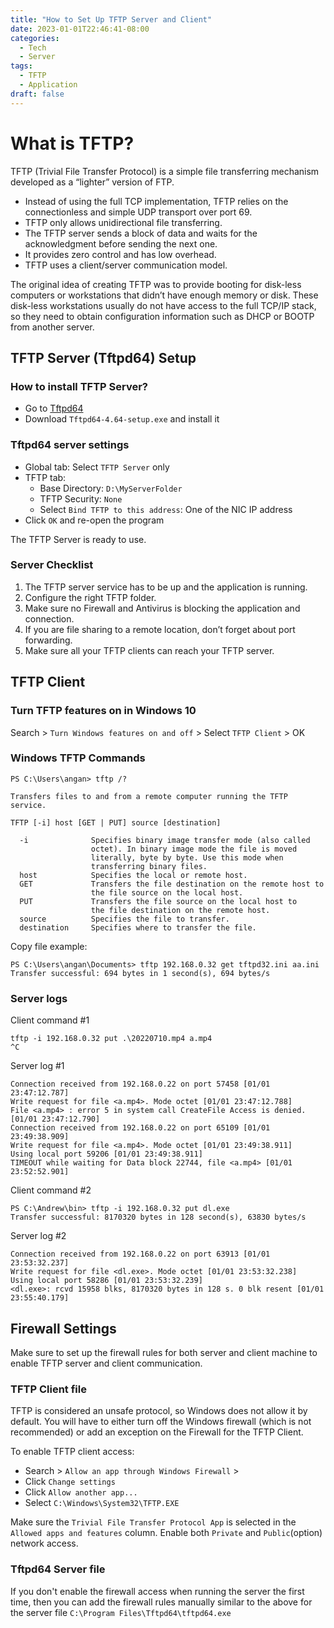 ```yaml
---
title: "How to Set Up TFTP Server and Client"
date: 2023-01-01T22:46:41-08:00
categories:
  - Tech
  - Server
tags:
  - TFTP
  - Application
draft: false
---
```


# What is TFTP?
TFTP (Trivial File Transfer Protocol) is a simple file transferring mechanism developed as a “lighter” version of FTP.

* Instead of using the full TCP implementation, TFTP relies on the connectionless and simple UDP transport over port 69.
* TFTP only allows unidirectional file transferring.
* The TFTP server sends a block of data and waits for the acknowledgment before sending the next one.
* It provides zero control and has low overhead.
* TFTP uses a client/server communication model.

The original idea of creating TFTP was to provide booting for disk-less computers or workstations that didn’t have enough memory or disk.
These disk-less workstations usually do not have access to the full TCP/IP stack, so they need to obtain configuration information such as DHCP or BOOTP from another server.

## TFTP Server (Tftpd64) Setup
### How to install TFTP Server?
* Go to [Tftpd64](https://pjo2.github.io/tftpd64/)
* Download `Tftpd64-4.64-setup.exe` and install it

### Tftpd64 server settings
* Global tab: Select `TFTP Server` only
* TFTP tab:
  * Base Directory: `D:\MyServerFolder`
  * TFTP Security: `None`
  * Select `Bind TFTP to this address`: One of the NIC IP address
* Click `OK` and re-open the program

The TFTP Server is ready to use. 

### Server Checklist
1. The TFTP server service has to be up and the application is running.
2. Configure the right TFTP folder.
3. Make sure no Firewall and Antivirus is blocking the application and connection.
4. If you are file sharing to a remote location, don’t forget about port forwarding.
5. Make sure all your TFTP clients can reach your TFTP server.

## TFTP Client
### Turn TFTP features on in Windows 10
Search > `Turn Windows features on and off` > Select `TFTP Client` > OK

### Windows TFTP Commands
```
PS C:\Users\angan> tftp /?

Transfers files to and from a remote computer running the TFTP service.

TFTP [-i] host [GET | PUT] source [destination]

  -i              Specifies binary image transfer mode (also called
                  octet). In binary image mode the file is moved
                  literally, byte by byte. Use this mode when
                  transferring binary files.
  host            Specifies the local or remote host.
  GET             Transfers the file destination on the remote host to
                  the file source on the local host.
  PUT             Transfers the file source on the local host to
                  the file destination on the remote host.
  source          Specifies the file to transfer.
  destination     Specifies where to transfer the file.
```

Copy file example:
```
PS C:\Users\angan\Documents> tftp 192.168.0.32 get tftpd32.ini aa.ini
Transfer successful: 694 bytes in 1 second(s), 694 bytes/s
```

### Server logs

Client command #1
```
tftp -i 192.168.0.32 put .\20220710.mp4 a.mp4
^C
```
Server log #1
```
Connection received from 192.168.0.22 on port 57458 [01/01 23:47:12.787]
Write request for file <a.mp4>. Mode octet [01/01 23:47:12.788]
File <a.mp4> : error 5 in system call CreateFile Access is denied. [01/01 23:47:12.790]
Connection received from 192.168.0.22 on port 65109 [01/01 23:49:38.909]
Write request for file <a.mp4>. Mode octet [01/01 23:49:38.911]
Using local port 59206 [01/01 23:49:38.911]
TIMEOUT while waiting for Data block 22744, file <a.mp4> [01/01 23:52:52.901]
```

Client command #2
```
PS C:\Andrew\bin> tftp -i 192.168.0.32 put dl.exe
Transfer successful: 8170320 bytes in 128 second(s), 63830 bytes/s
```
Server log #2
```
Connection received from 192.168.0.22 on port 63913 [01/01 23:53:32.237]
Write request for file <dl.exe>. Mode octet [01/01 23:53:32.238]
Using local port 58286 [01/01 23:53:32.239]
<dl.exe>: rcvd 15958 blks, 8170320 bytes in 128 s. 0 blk resent [01/01 23:55:40.179]
```

## Firewall Settings
Make sure to set up the firewall rules for both server and client machine to enable TFTP server and client communication.

### TFTP Client file
TFTP is considered an unsafe protocol, so Windows does not allow it by default. 
You will have to either turn off the Windows firewall (which is not recommended) or 
add an exception on the Firewall for the TFTP Client.

To enable TFTP client access:
* Search > `Allow an app through Windows Firewall` > 
* Click `Change settings` 
* Click `Allow another app...`
* Select `C:\Windows\System32\TFTP.EXE`

Make sure the `Trivial File Transfer Protocol App` is selected in the `Allowed apps and features` column.
Enable both `Private` and `Public`(option) network access.

### Tftpd64 Server file
If you don't enable the firewall access when running the server the first time, 
then you can add the firewall rules manually similar to the above for the server file
`C:\Program Files\Tftpd64\tftpd64.exe`
